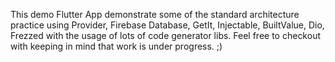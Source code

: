 This demo Flutter App demonstrate some of the standard architecture practice using Provider, Firebase Database, GetIt, Injectable, BuiltValue, Dio, Frezzed with the usage of lots of code generator libs. Feel free to checkout with keeping in mind that work is under progress. ;)
